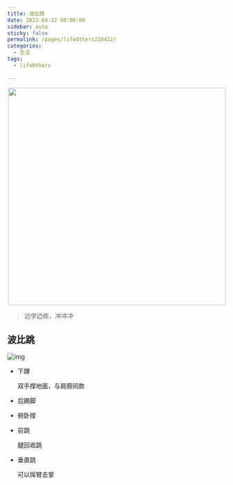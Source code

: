 ```yaml
---
title: 波比跳
date: 2022-04-22 00:00:00
sidebar: auto
sticky: false
permalink: /pages/lifeOthers220422/
categories: 
  - 生活
tags: 
  - lifeOthers

---
```


<p align="center">
  <img width="500" src="https://p1-jj.byteimg.com/tos-cn-i-t2oaga2asx/gold-user-assets/2018/1/1/160afbd28ee80c91~tplv-t2oaga2asx-zoom-crop-mark:1304:1304:1304:734.awebp"/>
</p>


> 边学边练，冲冲冲

<!-- more -->

## 波比跳

![img](https://staticqn.qizuang.com/custom/20220425/FuRlRy23eB5KsPd3Ajl2r72Y-9l6)

- 下蹲

  双手撑地面，与肩膀同款

- 后踢脚

- 俯卧撑

- 前跳

  腿回收跳

- 垂直跳

  可以挥臂击掌

